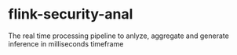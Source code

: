 # flink-security-anal
The real time processing pipeline to anlyze, aggregate and generate inference in milliseconds timeframe
